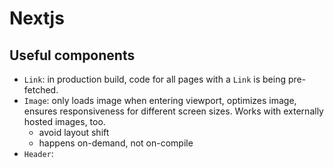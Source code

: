 # Nextjs

## Useful components

- `Link`: in production build, code for all pages with a `Link` is being pre-fetched.
- `Image`: only loads image when entering viewport, optimizes image, ensures responsiveness for different screen sizes. Works with externally hosted images, too.
  - avoid layout shift
  - happens on-demand, not on-compile
- `Header`:

